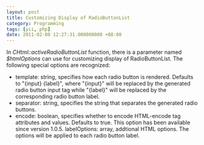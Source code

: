 ```yaml
---
layout: post
title: Customizing Display of RadioButtonList
category: Programming
tags: [yii, php]
date: 2011-02-08 12:27:31.000000000 +08:00
---
```

In *CHtml::activeRadioButtonList* function, there is a parameter named *$htmlOptions* can use for customizing display of RadioButtonList. The following special options are recognized:

* template: string, specifies how each radio button is rendered. Defaults to "{input} {label}", where "{input}" will be replaced by the generated radio button input tag while "{label}" will be replaced by the corresponding radio button label.
* separator: string, specifies the string that separates the generated radio buttons.
* encode: boolean, specifies whether to encode HTML-encode tag attributes and values. Defaults to true. This option has been available since version 1.0.5.
labelOptions: array, addtional HTML options. The options will be applied to each radio button label.
